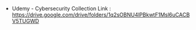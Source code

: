 * Udemy - Cybersecurity Collection
Link : https://drive.google.com/drive/folders/1q2sOBNU4lPBkwtF1Msl6uCACBV5TUGWD
